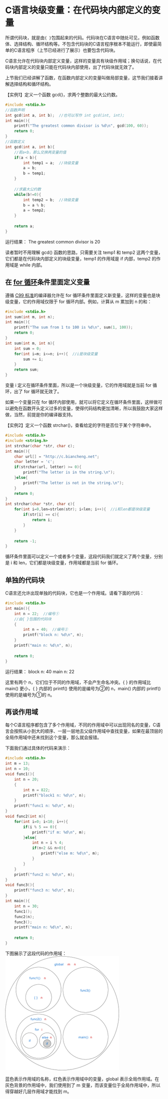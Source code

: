 # C语言块级变量：在代码块内部定义的变量

所谓代码块，就是由`{ }`包围起来的代码。代码块在C语言中随处可见，例如函数体、选择结构、循环结构等。不包含代码块的C语言程序根本不能运行，即使最简单的C语言程序（上节已经进行了展示）也要包含代码块。

C语言允许在代码块内部定义变量，这样的变量具有块级作用域；换句话说，在代码块内部定义的变量只能在代码块内部使用，出了代码块就无效了。

上节我们已经讲解了函数，在函数内部定义的变量叫做局部变量，这节我们接着讲解选择结构和循环结构。

【实例1】定义一个函数 gcd()，求两个整数的最大公约数。

```c
#include <stdio.h>
//函数声明
int gcd(int a, int b);  //也可以写作 int gcd(int, int);
int main(){
    printf("The greatest common divisor is %d\n", gcd(100, 60));
    return 0;
}
//函数定义
int gcd(int a, int b){
    //若a<b，那么交换两变量的值
    if(a < b){
        int temp1 = a;  //块级变量
        a = b;
        b = temp1;
    }
   
    //求最大公约数
    while(b!=0){
        int temp2 = b;  //块级变量
        b = a % b;
        a = temp2;
    }
   
    return a;
}
```

运行结果：
The greatest common divisor is 20

读者暂时不用理解 gcd() 函数的思路，只需要关注 temp1 和 temp2 这两个变量，它们都是在代码块内部定义的块级变量，temp1 的作用域是 if 内部，temp2 的作用域是 while 内部。

## 在 [for 循环](http://c.biancheng.net/view/172.html)条件里面定义变量

遵循 [C99 标准](http://c.biancheng.net/view/vip_1742.html)的编译器允许在 for 循环条件里面定义新变量，这样的变量也是块级变量，它的作用域仅限于 for 循环内部。例如，计算从 m 累加到 n 的和：

```c
#include <stdio.h>
int sum(int m, int n);
int main(){
    printf("The sum from 1 to 100 is %d\n", sum(1, 100));
    return 0;
}
int sum(int m, int n){
    int sum = 0;
    for(int i=m; i<=n; i++){  //i是块级变量
        sum += i;
    }
    return sum;
}
```

变量 i 定义在循环条件里面，所以是一个块级变量，它的作用域就是当前 for 循环，出了 for 循环就无效了。

如果一个变量只在 for 循环内部使用，就可以将它定义在循环条件里面，这样做可以避免在函数开头定义过多的变量，使得代码结构更加清晰，所以我鼓励大家这样做，当然，前提是你的编译器支持。

【实例2】定义一个函数 strchar()，查看给定的字符是否位于某个字符串中。

```c
#include <stdio.h>
#include <string.h>
int strchar(char *str, char c);
int main(){
    char url[] = "http://c.biancheng.net";
    char letter = 'c';
    if(strchar(url, letter) >= 0){
        printf("The letter is in the string.\n");
    }else{
        printf("The letter is not in the string.\n");
    }
    return 0;
}
int strchar(char *str, char c){
    for(int i=0,len=strlen(str); i<len; i++){  //i和len都是块级变量
        if(str[i] == c){
            return i;
        }
    }
   
    return -1;
}
```

循环条件里面可以定义一个或者多个变量，这段代码我们就定义了两个变量，分别是 i 和 len，它们都是块级变量，作用域都是当前 for 循环。

## 单独的代码块

C语言还允许出现单独的代码块，它也是一个作用域。请看下面的代码：

```c
#include <stdio.h>
int main(){
    int n = 22;  //编号①
    //由{ }包围的代码块
    {
        int n = 40;  //编号②
        printf("block n: %d\n", n);
    }
    printf("main n: %d\n", n);
   
    return 0;
}
```

运行结果：
block n: 40
main n: 22

这里有两个 n，它们位于不同的作用域，不会产生命名冲突。{ } 的作用域比 main() 更小，{ } 内部的 printf() 使用的是编号为②的 n，main() 内部的 printf() 使用的是编号为①的 n。

## 再谈作用域

每个C语言程序都包含了多个作用域，不同的作用域中可以出现同名的变量，C语言会按照从小到大的顺序、一层一层地去父级作用域中查找变量，如果在最顶层的全局作用域中还未找到这个变量，那么就会报错。

下面我们通过具体的代码来演示：

```c
#include <stdio.h>
int m = 13;
int n = 10;
void func1(){
    int n = 20;
    {
        int n = 822;
        printf("block1 n: %d\n", n);
    }
    printf("func1 n: %d\n", n);
}
void func2(int n){
    for(int i=0; i<10; i++){
        if(i % 5 == 0){
            printf("if m: %d\n", m);
        }else{
            int n = i % 4;
            if(n<2 && n>0){
                printf("else m: %d\n", m);
            }
        }
    }
    printf("func2 n: %d\n", n);
}
void func3(){
    printf("func3 n: %d\n", n);
}
int main(){
    int n = 30;
    func1();
    func2(n);
    func3();
    printf("main n: %d\n", n);
   
    return 0;
}
```

下图展示了这段代码的作用域：
<img src="./images/1-1Z1031306123V.jpg" alt="C语言作用域示意图" style="zoom:50%;" />



蓝色表示作用域的名称，红色表示作用域中的变量，global 表示全局作用域。在灰色背景的作用域中，我们使用到了 m 变量，而该变量位于全局作用域中，所以得穿越好几层作用域才能找到 m。